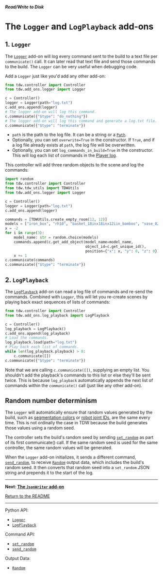 ##### Read/Write to Disk

# The `Logger` and `LogPlayback` add-ons

## 1. `Logger`

The [`Logger`](../../python/add_ons/logger.md) add-on will log every command sent to the build to a text file per `communicate()` call. It can later read that text file and send those commands to the build. The `Logger` can be very useful when debugging code.

Add a `Logger` just like you'd add any other add-on:

```python
from tdw.controller import Controller
from tdw.add_ons.logger import Logger

c = Controller()
logger = Logger(path="log.txt")
c.add_ons.append(logger)
# The logger add-on will log this command.
c.communicate({"$type": "do_nothing"})
# The logger add-on will log this command and generate a log.txt file.
c.communicate({"$type": "terminate"})
```

- `path` is the path to the log file. It can be a string or a [`Path`](https://docs.python.org/3/library/pathlib.html).
- Optionally, you can set `overwrite=True` in the constructor. If `True`, and if a log file already exists at `path`, the log file will be overwritten.
- Optionally, you can set `log_commands_in_build=True` in the constructor. This will log each list of commands in the [Player log](https://docs.unity3d.com/Manual/LogFiles.html).

This controller will add three random objects to the scene and log the commands:

```python
import random
from tdw.controller import Controller
from tdw.tdw_utils import TDWUtils
from tdw.add_ons.logger import Logger

c = Controller()
logger = Logger(path="log.txt")
c.add_ons.append(logger)

commands = [TDWUtils.create_empty_room(12, 12)]
models = ["iron_box", "rh10", "basket_18inx18inx12iin_bamboo", "vase_02"]
x = -2
for i in range(3):
    model_name: str = random.choice(models)
    commands.append(c.get_add_object(model_name=model_name,
                                     object_id=c.get_unique_id(),
                                     position={"x": x, "y": 0, "z": 0}))
    x += 1
c.communicate(commands)
c.communicate({"$type": "terminate"})
```

## 2. `LogPlayback`

The [`LogPlayback`](../../python/add_ons/log_playback.md) add-on can read a log file of commands and re-send the commands. Combined with `Logger`, this will let you re-create scenes by playing back exact sequences of lists of commands:

```python
from tdw.controller import Controller
from tdw.add_ons.log_playback import LogPlayback

c = Controller()
log_playback = LogPlayback()
c.add_ons.append(log_playback)
# Load the commands.
log_playback.load(path="log.txt")
# Play back each list of commands.
while len(log_playback.playback) > 0:
    c.communicate([])
c.communicate({"$type": "terminate"})
```

Note that we are calling `c.communicate([])`, supplying an empty list. You shouldn't add the playback's commands to this list or else they'll be sent twice. This is because `log_playback` automatically appends the next list of commands within the `communicate()` call (just like any other add-on).

## Random number determinism

The `Logger` will automatically ensure that random values generated by the build, such as [segmentation colors](../visual_perception/id.md) or [robot joint IDs](../robots/robot_add_on.md), are the same every time. This is not ordinally the case in TDW because the build generates those values using a random seed. 

The controller sets the build's random seed by sending [`set_random`](../../api/command_api.md#set_random) as part of its first communicate() call. If the same random seed is used for the same controller, the same random values will be generated.

When the `Logger` add-on initializes, it sends a different command, [`send_random`](../../api/command_api.md#send_random), to receive [`Random`](../../api/output_data.md#Random) output data, which includes the build's random seed. It then converts that random seed into a `set_random` JSON string and prepends it to the start of the log.

***

**Next: [The `JsonWriter` add-on](json.md)**

[Return to the README](../../../README.md)

***

Python API:

- [`Logger`](../../python/add_ons/logger.md)
- [`LogPlayback`](../../python/add_ons/log_playback.md)

Command API:

- [`set_random`](../../api/command_api.md#set_random)
- [`send_random`](../../api/command_api.md#send_random)

Output Data:

- [`Random`](../../api/output_data.md#Random)